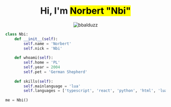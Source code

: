 <h1 align="center">Hi, I'm <mark>Norbert "Nbi"</mark></h1>
<p align="center"> <img src="https://komarev.com/ghpvc/?username=demon981&label=Profile%20views&color=0e75b6&style=flat" alt="bbalduzz" /> </p>

```python
class Nbi:
    def __init__(self):
        self.name = 'Norbert'
        self.nick = 'Nbi'
    
    def whoami(self):
        self.home = 'PL'
        self.year = 2004
        self.pet = 'German Shepherd'
    
    def skills(self):
        self.mainlanguage = 'lua'
        self.languages = ['typescript', 'react', 'python', 'html', 'lua']
        
me = Nbi()
```
